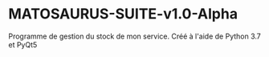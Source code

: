 # MATOSAURUS-SUITE-v1.0-Alpha
Programme de gestion du stock de mon service. Créé à l'aide de Python 3.7 et PyQt5
